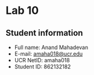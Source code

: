 # Lab 10

## Student information
* Full name: Anand Mahadevan
* E-mail: amaha018@ucr.edu
* UCR NetID: amaha018
* Student ID: 862132182